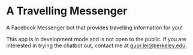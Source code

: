 # A Travelling Messenger

A Facebook Messenger bot that provides travelling information for you! 

This app is in development mode and is not open to the public. If you are interested in trying the chatbot out, contact me at guor.lei@berkeley.edu.